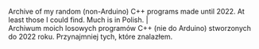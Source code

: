 Archive of my random (non-Arduino) C++ programs made until 2022. At least those I could find. Much is in Polish.    |      
Archiwum moich losowych programów C++ (nie do Arduino) stworzonych do 2022 roku. Przynajmniej tych, które znalazłem. 

